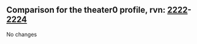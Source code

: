 ## Comparison for the theater0 profile, rvn: [2222](https://github.com/PRO100KatYT/FortniteProfileRevisions/tree/main/profiles/theater0/2222%20theater0.json)-[2224](https://github.com/PRO100KatYT/FortniteProfileRevisions/tree/main/profiles/theater0/2224%20theater0.json)

No changes
